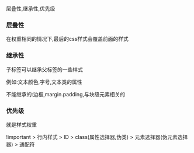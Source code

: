 层叠性,继承性,优先级

### 层叠性

在权重相同的情况下,最后的css样式会覆盖前面的样式

### 继承性

子标签可以继承父标签的一些样式

例如:文本颜色,字号,文本类的属性

不能继承的:边框,margin.padding,与块级元素相关的

### 优先级

就是样式权重

!important > 行内样式 > ID > class(属性选择器,伪类) > 元素选择器(伪元素选择器) > 通配符